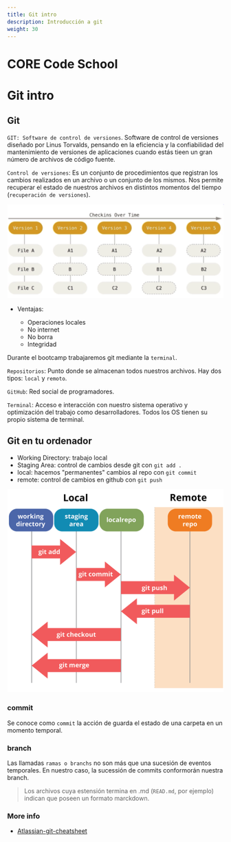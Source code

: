 ```yaml
---
title: Git intro
description: Introducción a git
weight: 30
---
```


# CORE Code School

# Git intro

## Git

`GIT: Software de control de versiones`. Software de control de versiones diseñado por Linus Torvalds, pensando en la eficiencia y la confiabilidad del mantenimiento de versiones de aplicaciones cuando estás tieen un gran número de archivos de código fuente.

`Control de versiones`: Es un conjunto de procedimientos que registran los cambios realizados en un archivo o un conjunto de los mismos. Nos permite recuperar el estado de nuestros archivos en distintos momentos del tiempo (`recuperación de versiones`).

![git](./img/git.png)

- Ventajas:

  - Operaciones locales
  - No internet
  - No borra
  - Integridad

Durante el bootcamp trabajaremos git mediante la `terminal`.

`Repositorios`: Punto donde se almacenan todos nuestros archivos. Hay dos tipos: `local` y `remoto`.

`GitHub`: Red social de programadores.

`Terminal`: Acceso e interacción con nuestro sistema operativo y optimización del trabajo como desarrolladores. Todos los OS tienen su propio sistema de terminal.

## Git en tu ordenador

- Working Directory: trabajo local
- Staging Area: control de cambios desde git con `git add .`
- local: hacemos "permanentes" cambios al repo con `git commit`
- remote: control de cambios en github con  `git push`

![gitWorkFlow](./img/gitWorkFlow.png)

### commit

Se conoce como `commit` la acción de guarda el estado de una carpeta en un momento temporal.

### branch

Las llamadas `ramas o branchs` no son más que una sucesión de eventos temporales. En nuestro caso, la sucessión de commits conformorán nuestra branch.

> Los archivos cuya estensión termina en .md (`READ.md`, por ejemplo) indican que poseen un formato marckdown.

### More info

- [Atlassian-git-cheatsheet](https://www.atlassian.com/git/tutorials/atlassian-git-cheatsheet)
